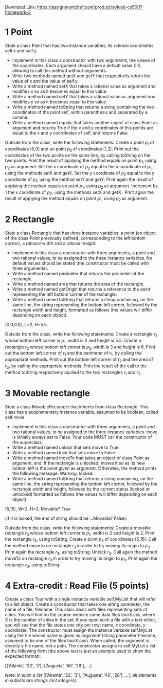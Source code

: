 Download Link: https://assignmentchef.com/product/solved-cs5007-homework-3
<br>
<h1>1             Point</h1>

State a class Point that has two instance variables, its rational coordinates self.x and self.y.

<ul>

 <li>Implement in this class a constructor with two arguments, the values of the coordinates. Each argument should have a default value 0<em>.</em>0, allowing to call this method without arguments.</li>

 <li>Write two methods named getX and getY that respecitvely return the value of x and the value of self.y.</li>

 <li>Write a method named setX that takes a rational value as argument and modifies x so as it becomes equal to this value.</li>

 <li>Write a method named setY that takes a rational value as argument and modifies y so as it becomes equal to this value.</li>

 <li>Write a method named toString that returns a string containing the two coordinates of the point self, within parenthesis and separated by a comma.</li>

 <li>Write a method named equals that takes another object of class Point as argument and returns True if the x and y coordinates of this points are equal to the x and y coordinates of self, and returns False</li>

</ul>

Outside from the class, write the following statements: Create a point <em>p</em><sub>1 </sub>of coordinates (0<em>,</em>0) and un point <em>p</em><sub>2 </sub>of coordinates (1<em>,</em>2). Print out the coordinates of the two points on the same line, by calling toString on the two points. Print the result of applying the method equals on point <em>p</em><sub>1</sub>, using <em>p</em><sub>2 </sub>as argument. Set the x coordinate of <em>p</em><sub>2 </sub>equal to the x coordinate of <em>p</em><sub>1</sub>, using the methods setX and getX. Set the y coordinate of <em>p</em><sub>2 </sub>equal to the y coordinate of <em>p</em><sub>1</sub>, using the method setY and getY. Print again the result of applying the method equals on point <em>p</em><sub>1</sub>, using <em>p</em><sub>2 </sub>as argument. Increment by 1 the x coordinate of <em>p</em><sub>2</sub>, using the methods setX and getX . Print again the result of applying the method equals on point <em>p</em><sub>1</sub>, using <em>p</em><sub>2 </sub>as argument.

<h1>2             Rectangle</h1>

State a class Rectangle that has three instance variables: a point (an object of the class Point previously defined, corresponding to the left bottom corner), a rational width and a rational height.

<ul>

 <li>Implement in this class a constructor with three arguments, a point and two rational values, to be assigned to the three instance variables. No default values should be stated (the constructor must be called with three arguments).</li>

 <li>Write a method named perimeter that returns the perimeter of the rectangle.</li>

 <li>Write a method named area that returns the area of the rectangle.</li>

 <li>Write a method named getOrigin that returns a reference to the point representing the left bottom corner of the rectangle.</li>

 <li>Write a method named toString that returns a string containing, on the same line, the string representing the bottom left corner, followed by the rectangle width and height, formatted as follows (the values will differ depending on each object):</li>

</ul>

(0.0,0.0), L=2, H=5.5.

Outside from the class, write the following statements: Create a rectangle <em>r</em><sub>1 </sub>whose bottom left corner is <em>p</em><sub>1</sub>, width is 2 and height is 5<em>.</em>5. Create a rectangle <em>r</em><sub>2 </sub>whose bottom left corner is <em>p</em><sub>2</sub>, width is 3 and height is 6. Print out the bottom left corner of <em>r</em><sub>1 </sub>and the perimeter of <em>r</em><sub>1</sub>, by calling the appropriate methods. Print out the bottom left corner of <em>r</em><sub>2 </sub>and the area of <em>r</em><sub>2</sub>, by calling the appropriate methods. Print the result of the call to the method toString respectively applied to the two rectangles <em>r</em><sub>1 </sub>and <em>r</em><sub>2</sub>.

<h1>3             Movable rectangle</h1>

State a class MovableRectangle that inherits from class Rectangle. This class has a supplementary instance variable, assumed to be boolean, called self.move.

<ul>

 <li>Implement in this class a constructor with three arguments, a point and two rational values, to be assigned to the three instance variables. move is initially always set to False. Your code MUST call the constructor of the superclass.</li>

 <li>Write a method named unlock that sets move to True.</li>

 <li>Write a method named lock that sets move to False.</li>

 <li>Write a method named moveTo that takes an object of class Point as argument, and: If the rectangle is unlocked, moves it so as its new bottom left is the point given as argument. Otherwise, the method prints the following message: Warning: locked.</li>

 <li>Write a method named toString that returns a string containing, on the same line, the string representing the bottom left corner, followed by the rectangle width and height, followed by the current status (locked or unlocked) formatted as follows (the values will differ depending on each object):</li>

</ul>

(5,15), W=2, H=2, Movable? True

(if it is locked, the end of string should be …Movable? False).

Outside from the class, write the following statements: Create a movable rectangle <em>r</em><sub>3 </sub>whose bottom left corner is <em>p</em><sub>1</sub>, width is 2 and height is 2. Print the rectangle <em>r</em><sub>3</sub>, using toString. Create a point <em>p</em><sub>3 </sub>of coordinates (5<em>,</em>15). Call the method moveTo on rectangle <em>r</em><sub>3 </sub>in order to try moving its origin to <em>p</em><sub>3</sub>. Print again the rectangle <em>r</em><sub>3</sub>, using toString. Unlock <em>r</em><sub>3</sub>. Call again the method moveTo on rectangle <em>r</em><sub>3 </sub>in order to try moving its origin to <em>p</em><sub>3</sub>. Print again the rectangle <em>r</em><sub>3</sub>, using toString.

<h1>4             Extra-credit : Read File (5 points)</h1>

Create a class Tour with a single instance variable self.MyList that will refer to a list object. Create a constructor that takes one string parameter, the name of a file, filename. This class deals with files representing sets of cities. You will find on the course website some data files tourX.csv, where X is the number of cities in the set. If you open such a file with a <em>text </em>editor, you will see that the file states one city per row: name, <em>x </em>coordinate, <em>y </em>coordinate. The constructor must assign the instance variable self.MyList using the file whose name is given as argument (string parameter filename, assumed to be one of the files tourX.csv). When called, the argument is directly a file name, not a path. The constructor assigns to self.MyList a list of the following form (the above text is just an example used to show the expected format):

[[’Atlanta’, ’22’, ’3’], [’Augusta’, ’46’, ’28’], <em>…</em>]

<em>Note: in such a list </em>[[’Atlanta’, ’22’, ’3’], [’Augusta’, ’46’, ’28’], <em>…</em>]<em>, all elements in sublists are strings (not integers).</em>